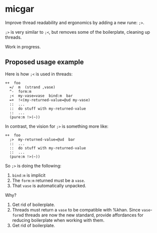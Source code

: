 # micgar

Improve thread readability and ergonomics by adding a new rune: `;>`.

`;>` is very similar to `;<`, but removes some of the boilerplate, cleaning up threads.

Work in progress.

## Proposed usage example

Here is how `;<` is used in threads:

```hoon
++  foo
  =/  m  (strand ,vase)
  ^-  form:m
  ;<  my-vase=vase  bind:m  bar
  =+  !<(my-returned-value=@ud my-vase)
  ::  ...
  ::  do stuff with my-returned-value
  ::  ...
  (pure:m !>(~))
```

In contrast, the vision for `;>` is something more like:

```hoon
++  foo
  ;>  my-returned-value=@ud  bar
  ::  ...
  ::  do stuff with my-returned-value
  ::  ...
  (pure:m !>(~))
```

So `;>` is doing the following:
1. `bind:m` is implicit
2. The `form:m` returned must be a `vase`.
3. That `vase` is automatically unpacked.

Why?

1. Get rid of boilerplate.
2. Threads must return a `vase` to be compatible with %khan.
   Since `vase`-`form`d threads are now the new standard, provide affordances for reducing boilerplate when working with them.
3. Get rid of boilerplate.
